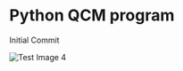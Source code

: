 # Python QCM program

Initial Commit

![Test Image 4](https://github.com/tograh/testrepository/3DTest.png)